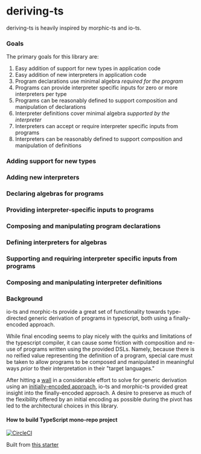 # deriving-ts

deriving-ts is heavily inspired by morphic-ts and io-ts.

### Goals

The primary goals for this library are:

1) Easy addition of support for new types in application code
2) Easy addition of new interpreters in application code
3) Program declarations use minimal algebra _required for the program_
4) Programs can provide interpreter specific inputs for zero or more interpreters per type
5) Programs can be reasonably defined to support composition and manipulation of declarations
6) Interpreter definitions cover minimal algebra _supported by the interpreter_
7) Interpreters can accept or require interpreter specific inputs from programs
8) Interpreters can be reasonably defined to support composition and manipulation of definitions 

### Adding support for new types

### Adding new interpreters

### Declaring algebras for programs

### Providing interpreter-specific inputs to programs

### Composing and manipulating program declarations

### Defining interpreters for algebras

### Supporting and requiring interpreter specific inputs from programs

### Composing and manipulating interpreter definitions

### Background

io-ts and morphic-ts provide a great set of functionality towards type-directed generic derivation 
of programs in typescript, both using a finally-encoded approach.

While final encoding seems to play nicely with the quirks and limitations of the typescript 
compiler, it can cause some friction with composition and re-use of programs written using 
the provided DSLs. Namely, because there is no reified value representing the definition of a 
program, special care must be taken to allow programs to be composed and manipulated in 
meaningful ways _prior_ to their interpretation in their "target languages."

After hitting a [wall](https://github.com/microsoft/TypeScript/issues/13995) in a considerable effort to solve for generic derivation using an [initially-encoded approach](https://tinyurl.com/y4mck6ea), io-ts and morphic-ts provided great insight into the finally-encoded approach. A desire to preserve as much of the flexibility offered by an initial encoding as possible during the pivot has led to the architectural choices in this library.

#### How to build TypeScript mono-repo project
[![CircleCI](https://circleci.com/gh/Quramy/lerna-yarn-workspaces-example.svg?style=svg)](https://circleci.com/gh/Quramy/lerna-yarn-workspaces-example)

Built from [this starter](https://github.com/Quramy/lerna-yarn-workspaces-example.git)
